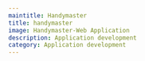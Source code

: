 ```yaml
---
maintitle: Handymaster
title: handymaster
image: Handymaster-Web Application
description: Application development
category: Application development
---
```



